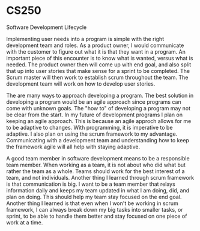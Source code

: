 # CS250
Software Development Lifecycle

Implementing user needs into a program is simple with the right development team and roles. As a product owner, I would communicate with the customer to figure out what it is that they want in a program. An important piece of this encounter is to know what is wanted, versus what is needed. The product owner then will come up with end goal, and also split that up into user stories that make sense for a sprint to be completed. The Scrum master will then work to establish scrum throughout the team. The development team will work on how to develop user stories.

The are many ways to approach developing a program. The best solution in developing a program would be an agile approach since programs can come with unknown goals. The "how to" of developing a program may not be clear from the start. In my future of development programs I plan on keeping an agile approach. This is because an agile approch allows for me to be adaptive to changes. With programming, it is imperative to be adaptive. I also plan on using the scrum framework to my advantage. Communicating with a development team and understanding how to keep the framework agile will all help with staying adaptive.

A good team member in software development means to be a responsible team member. When working as a team, it is not about who did what but rather the team as a whole. Teams should work for the best interest of a team, and not individuals. Another thing I learned through scrum framework is that communication is big. I want to be a team member that relays information daily and keeps my team updated in what I am doing, did, and plan on doing. This should help my team stay focused on the end goal. Another thing I learned is that even when I won't be working in scrum framework, I can always break down my big tasks into smaller tasks, or sprint, to be able to handle them better and stay focused on one piece of work at a time.
